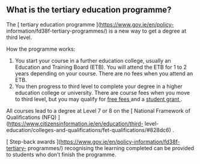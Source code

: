 ##  What is the tertiary education programme?

The [ tertiary education programme ](https://www.gov.ie/en/policy-
information/fd38f-tertiary-programmes/) is a new way to get a degree at third
level.

How the programme works:

  1. You start your course in a further education college, usually an Education and Training Board (ETB). You will attend the ETB for 1 to 2 years depending on your course. There are no fees when you attend an ETB. 
  2. You then progress to third level to complete your degree in a higher education college or university. There are course fees when you move to third level, but you may qualify for [ free fees ](https://www.citizensinformation.ie/en/education/third-level-education/fees-and-supports-for-third-level-education/fees/) and a [ student grant ](https://www.citizensinformation.ie/en/education/third-level-education/fees-and-supports-for-third-level-education/student-grant-scheme/) . 

All courses lead to a degree at Level 7 or 8 on the [ National Framework of
Qualifications (NFQ) ](https://www.citizensinformation.ie/en/education/third-
level-education/colleges-and-qualifications/fet-qualifications/#828dc6) .

[ Step-back awards ](https://www.gov.ie/en/policy-information/fd38f-tertiary-
programmes/) recognising the learning completed can be provided to students
who don’t finish the programme.
